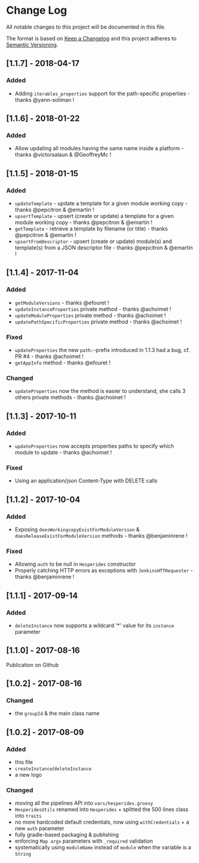 # Change Log
All notable changes to this project will be documented in this file.

The format is based on [Keep a Changelog](http://keepachangelog.com/)
and this project adheres to [Semantic Versioning](http://semver.org/).


## [1.1.7] - 2018-04-17
### Added
- Adding `iterables_properties` support for the path-specific properties - thanks @yann-soliman !

## [1.1.6] - 2018-01-22
### Added
- Allow updating all modules having the same name inside a platform - thanks @victorsalaun & @GeoffreyMc !

## [1.1.5] - 2018-01-15
### Added
- `updateTemplate` - update a template for a given module working copy - thanks @pepcitron & @emartin !
- `upsertTemplate` - upsert (create or update) a template for a given module working copy - thanks @pepcitron & @emartin !
- `getTemplate` - retrieve a template by filename (or title) - thanks @pepcitron & @emartin !
- `upsertFromDescriptor` - upsert (create or update) module(s) and template(s) from a JSON descriptor file - thanks @pepcitron & @emartin !

## [1.1.4] - 2017-11-04
### Added
- `getModuleVersions` - thanks @efouret !
- `updateInstanceProperties` private method - thanks @achoimet !
- `updateModuleProperties` private method - thanks @achoimet !
- `updatePathSpecificProperties` private method - thanks @achoimet !

### Fixed
- `updateProperties` the new `path:`-prefix introduced in 1.1.3 had a bug, cf. PR #4 - thanks @achoimet !
- `getAppInfo` method - thanks @efouret !

### Changed
- `updateProperties` now the method is easier to understand, she calls 3 others private methods - thanks @achoimet !


## [1.1.3] - 2017-10-11
### Added
- `updateProperties` now accepts properties paths to specify which module to update - thanks @achoimet !

### Fixed
- Using an application/json Content-Type with DELETE calls


## [1.1.2] - 2017-10-04
### Added
- Exposing `doesWorkingcopyExistForModuleVersion` & `doesReleaseExistForModuleVersion` methods - thanks @benjaminrene !

### Fixed
- Allowing `auth` to be null in `Hesperides` constructor
- Properly catching HTTP errors as exceptions with `JenkinsHTTRequester` - thanks @benjaminrene !


## [1.1.1] - 2017-09-14
### Added
- `deleteInstance` now supports a wildcard '*' value for its `instance` parameter


## [1.1.0] - 2017-08-16
Publication on Github


## [1.0.2] - 2017-08-16
### Changed
- the `groupId` & the main class name


## [1.0.2] - 2017-08-09
### Added
- this file
- `createInstance`/`deleteInstance`
- a new logo

### Changed
- moving all the pipelines API into `vars/hesperides.groovy`
- `HesperidesUtils` renamed into `Hesperides` + splitted the 500 lines class into `traits`
- no more hardcoded default credentials, now using `withCredentials` + a new `auth` parameter
- fully gradle-based packaging & publishing
- enforcing `Map args` parameters with `_required` validation
- systematically using `moduleName` instead of `module` when the variable is a `String`
